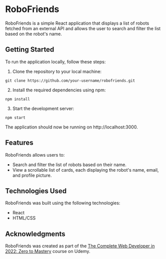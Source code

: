 # RoboFriends

RoboFriends is a simple React application that displays a list of robots fetched from an external API and allows the user to search and filter the list based on the robot's name.

## Getting Started

To run the application locally, follow these steps:

1. Clone the repository to your local machine:

`git clone https://github.com/your-username/robofriends.git`

2. Install the required dependencies using npm:

`npm install`

3. Start the development server:

`npm start`


The application should now be running on http://localhost:3000.

## Features

RoboFriends allows users to:

- Search and filter the list of robots based on their name.
- View a scrollable list of cards, each displaying the robot's name, email, and profile picture.

## Technologies Used

RoboFriends was built using the following technologies:

- React
- HTML/CSS

## Acknowledgments

RoboFriends was created as part of the [The Complete Web Developer in 2022: Zero to Mastery](https://www.udemy.com/course/the-complete-web-developer-zero-to-mastery/) course on Udemy.


